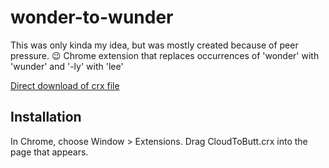 wonder-to-wunder
=============

This was only kinda my idea, but was mostly created because of peer pressure. :wink:
Chrome extension that replaces occurrences of 'wonder' with 'wunder' and '-ly' with 'lee'

[Direct download of crx file](https://github.com/jaywunder/wonder-to-wunder/blob/master/WonderToWunder.crx?raw=true)

Installation
------------

In Chrome, choose Window > Extensions.  Drag CloudToButt.crx into the page that appears.
